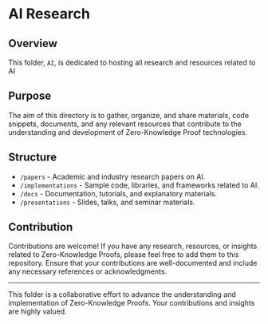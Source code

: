# AI Research

## Overview

This folder, `AI`, is dedicated to hosting all research and resources related to AI

## Purpose

The aim of this directory is to gather, organize, and share materials, code snippets, documents, and any relevant resources that contribute to the understanding and development of Zero-Knowledge Proof technologies.

## Structure

- `/papers` - Academic and industry research papers on AI.
- `/implementations` - Sample code, libraries, and frameworks related to AI.
- `/docs` - Documentation, tutorials, and explanatory materials.
- `/presentations` - Slides, talks, and seminar materials.

## Contribution

Contributions are welcome! If you have any research, resources, or insights related to Zero-Knowledge Proofs, please feel free to add them to this repository. Ensure that your contributions are well-documented and include any necessary references or acknowledgments.

---

This folder is a collaborative effort to advance the understanding and implementation of Zero-Knowledge Proofs. Your contributions and insights are highly valued.



